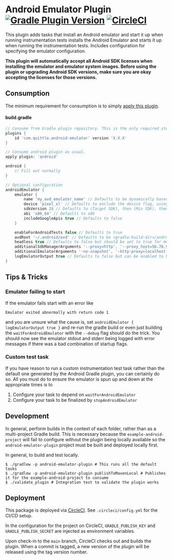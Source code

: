 # Android Emulator Plugin [![Gradle Plugin Version](https://img.shields.io/maven-metadata/v/https/plugins.gradle.org/m2/com/quittle/android-emulator-plugin/maven-metadata.xml.svg?label=Gradle+Plugin+Version)](https://plugins.gradle.org/plugin/com.quittle.android-emulator) [![CircleCI](https://circleci.com/gh/quittle/gradle-android-emulator/tree/main.svg?style=svg)](https://circleci.com/gh/quittle/gradle-android-emulator/tree/main)

This plugin adds tasks that install an Android emulator and start it up when running instrumentation tests
installs the Android Emulator and starts it up when running the instrumentation tests. Includes configuration
for specifying the emulator configuration.

**This plugin will automatically accept all Android SDK licenses when installing the emulator and emulator
system images. Before using the plugin or upgrading Android SDK versions, make sure you are okay accepting the
licenses for those versions.**

## Consumption

The minimum requirement for consumption is to simply
[apply this plugin](https://plugins.gradle.org/plugin/com.quittle.android-emulator).

#### build.gradle

```groovy
// Consume from Gradle plugin repository. This is the only required step.
plugins {
    id 'com.quittle.android-emulator' version 'X.X.X'
}

// Consume android plugin as usual.
apply plugin: 'android'

android {
    // Fill out normally
}

// Optional configuration
androidEmulator {
    emulator {
        name 'my_avd_emulator_name' // Defaults to be dynamically based on the configuration of the AVD
        device 'pixel_xl' // Defaults to exclude the device flag, using avdmanager default. For options, run avdmanager list device
        sdkVersion 28 // Defaults to (Target SDK), then (Min SDK), then finally 10
        abi 'x86_64' // Defaults to x86
        includeGoogleApis true // Defaults to false
    }

    enableForAndroidTests false // Defaults to true
    avdRoot '~/.android/avd' // Defaults to be <gradle-build-dir>/android-avd-root
    headless true // Defaults to false but should be set to true for most CI systems
    additionalSdkManagerArguments '--proxy=http', '--proxy_host=56.78.90.12', '--proxy_port=1234' // Additional arguments to pass to the sdkmanager when used to install dependencies. See https://developer.android.com/studio/command-line/sdkmanager#options for options
    additionalEmulatorArguments '-no-snapshot', '-http-proxy=localhost:1234' // Additional arguments to pass to the emulator at startup. See https://developer.android.com/studio/run/emulator-commandline#startup-options for options
    logEmulatorOutput true // Defaults to false but can be enabled to have emulator output logged for debugging.
}
```

## Tips & Tricks

### Emulator failing to start

If the emulator fails start with an error like

```
Emulator exited abnormally with return code 1
```

and you are unsure what the cause is, set `androidEmulator { logEmulatorOutput true }` and re-run the
gradle build or even just building the `waitForAndroidEmulator` with the `--debug` flag should do the
trick. You should now see the emulator stdout and stderr being logged with error messages if there was
a bad combination of startup flags.

### Custom test task

If you have reason to run a custom instrumentation test task rather than the default one generated by
the Android Gradle plugin, you can certainly do so. All you must do to ensure the emulator is spun up
and down at the appropriate times is to

1. Configure your task to depend on `waitForAndroidEmulator`
2. Configure your task to be finalized by `stopAndroidEmulator`

## Development

In general, perform builds in the context of each folder, rather than as a multi-project Gradle
build. This is necessary because the `example-android-project` will fail to configure without the
plugin being locally available so the `android-emulator-plugin` project must be built and deployed
locally first.

In general, to build and test locally.

```
$ ./gradlew -p android-emulator-plugin # This runs all the default tasks
$ ./gradlew -p android-emulator-plugin publishToMavenLocal # Publishes it for the example-android-project to consume
$ ./validate_plugin # Integration test to validate the plugin works
```

## Deployment

This package is deployed via [CircleCI](https://app.circleci.com/pipelines/github/quittle/gradle-android-emulator).
See `.circleci/config.yml` for the CI/CD setup.

In the configuration for the project on CircleCI, `GRADLE_PUBLISH_KEY` and `GRADLE_PUBLISH_SECRET` are
injected as environment variables.

Upon check-in to the `main` branch, CircleCI checks out and builds the plugin. When a commit is tagged, a new version of
the plugin will be released using the tag version number.
